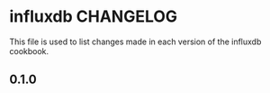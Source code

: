 # influxdb CHANGELOG

This file is used to list changes made in each version of the influxdb cookbook.

## 0.1.0

